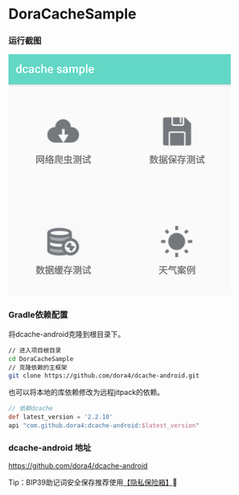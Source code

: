 # DoraCacheSample

### 运行截图

![avatar](https://github.com/dora4/DoraCacheSample/blob/main/art/dcache.png)

### Gradle依赖配置

将dcache-android克隆到根目录下。

```bash
// 进入项目根目录
cd DoraCacheSample
// 克隆依赖的主框架
git clone https://github.com/dora4/dcache-android.git
```
也可以将本地的库依赖修改为远程jitpack的依赖。

```groovy
// 依赖dcache
def latest_version = '2.2.10'
api "com.github.dora4:dcache-android:$latest_version"
```

### dcache-android 地址
https://github.com/dora4/dcache-android


Tip：BIP39助记词安全保存推荐使用[【隐私保险箱】](https://dorachat.oss-cn-hongkong.aliyuncs.com/Dora_Box_1.11.apk)🎉
